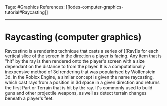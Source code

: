 Tags: #Graphics 
References: [[lodes-computer-graphics-tutorial#Raycasting]]

---

# Raycasting (computer graphics)
Raycasting is a rendering technique that casts a series of [[Ray]]s for each vertical slice of the screen in the direction a player is facing. Any item that is "hit" by the ray is then rendered onto the player's screen with a size dependant on the distance to from the player. It is a computationally inexpensive method of 3d rendering that was popularised by Wolfenstein 3d. In the Roblox Engine, a similar concept is given the name raycasting, which cast rays from a position in 3d space in a given direction and returns the first Part or Terrain that is hit by the ray. It's commonly used to build guns and other projectile weapons, as well as detect terrain changes beneath a player's feet.